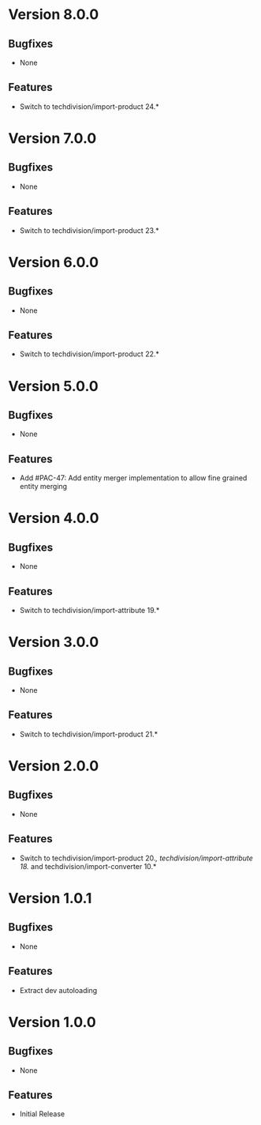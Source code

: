 # Version 8.0.0

## Bugfixes

* None

## Features

* Switch to techdivision/import-product 24.*

# Version 7.0.0

## Bugfixes

* None

## Features

* Switch to techdivision/import-product 23.*

# Version 6.0.0

## Bugfixes

* None

## Features

* Switch to techdivision/import-product 22.*

# Version 5.0.0

## Bugfixes

* None

## Features

* Add #PAC-47: Add entity merger implementation to allow fine grained entity merging

# Version 4.0.0

## Bugfixes

* None

## Features

* Switch to techdivision/import-attribute 19.*

# Version 3.0.0

## Bugfixes

* None

## Features

* Switch to techdivision/import-product 21.*

# Version 2.0.0

## Bugfixes

* None

## Features

* Switch to techdivision/import-product 20.*, techdivision/import-attribute 18.* and techdivision/import-converter 10.*

# Version 1.0.1

## Bugfixes

* None

## Features

* Extract dev autoloading

# Version 1.0.0

## Bugfixes

* None

## Features

* Initial Release
